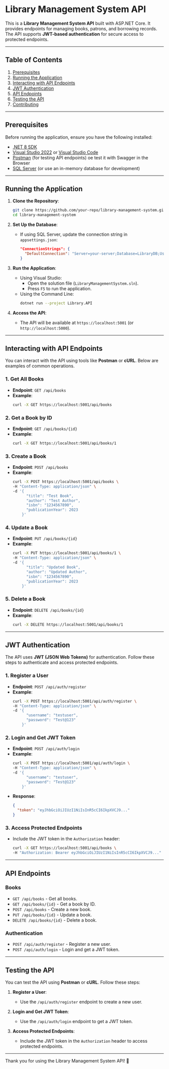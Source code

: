 # Library Management System API

This is a **Library Management System API** built with ASP.NET Core. It provides endpoints for managing books, patrons, and borrowing records. The API supports **JWT-based authentication** for secure access to protected endpoints.

---

## Table of Contents

1. [Prerequisites](#prerequisites)
2. [Running the Application](#running-the-application)
3. [Interacting with API Endpoints](#interacting-with-api-endpoints)
4. [JWT Authentication](#jwt-authentication)
5. [API Endpoints](#api-endpoints)
6. [Testing the API](#testing-the-api)
7. [Contributing](#contributing)

---

## Prerequisites

Before running the application, ensure you have the following installed:

- [.NET 8 SDK](https://dotnet.microsoft.com/download/dotnet/8.0)
- [Visual Studio 2022](https://visualstudio.microsoft.com/) or [Visual Studio Code](https://code.visualstudio.com/)
- [Postman](https://www.postman.com/) (for testing API endpoints) oe test it with Swagger in the Browser
- [SQL Server](https://www.microsoft.com/en-us/sql-server/sql-server-downloads) (or use an in-memory database for development)

---

## Running the Application

1. **Clone the Repository**:
   ```bash
   git clone https://github.com/your-repo/library-management-system.git
   cd library-management-system
2. **Set Up the Database**:
   - If using SQL Server, update the connection string in `appsettings.json`:
     ```json
     "ConnectionStrings": {
       "DefaultConnection": "Server=your-server;Database=LibraryDB;User Id=your-user;Password=your-password;"
     }
     ```

3. **Run the Application**:
   - Using Visual Studio:
     - Open the solution file (`LibraryManagementSystem.sln`).
     - Press `F5` to run the application.
   - Using the Command Line:
     ```bash
     dotnet run --project Library.API
     ```

4. **Access the API**:
   - The API will be available at `https://localhost:5001` (or `http://localhost:5000`).

---

## Interacting with API Endpoints

You can interact with the API using tools like **Postman** or **cURL**. Below are examples of common operations.

### 1. **Get All Books**
   - **Endpoint**: `GET /api/books`
   - **Example**:
     ```bash
     curl -X GET https://localhost:5001/api/books
     ```

### 2. **Get a Book by ID**
   - **Endpoint**: `GET /api/books/{id}`
   - **Example**:
     ```bash
     curl -X GET https://localhost:5001/api/books/1
     ```

### 3. **Create a Book**
   - **Endpoint**: `POST /api/books`
   - **Example**:
     ```bash
     curl -X POST https://localhost:5001/api/books \
     -H "Content-Type: application/json" \
     -d '{
           "title": "Test Book",
           "author": "Test Author",
           "isbn": "1234567890",
           "publicationYear": 2023
         }'
     ```

### 4. **Update a Book**
   - **Endpoint**: `PUT /api/books/{id}`
   - **Example**:
     ```bash
     curl -X PUT https://localhost:5001/api/books/1 \
     -H "Content-Type: application/json" \
     -d '{
           "title": "Updated Book",
           "author": "Updated Author",
           "isbn": "1234567890",
           "publicationYear": 2023
         }'
     ```

### 5. **Delete a Book**
   - **Endpoint**: `DELETE /api/books/{id}`
   - **Example**:
     ```bash
     curl -X DELETE https://localhost:5001/api/books/1
     ```

---

## JWT Authentication

The API uses **JWT (JSON Web Tokens)** for authentication. Follow these steps to authenticate and access protected endpoints.

### 1. **Register a User**
   - **Endpoint**: `POST /api/auth/register`
   - **Example**:
     ```bash
     curl -X POST https://localhost:5001/api/auth/register \
     -H "Content-Type: application/json" \
     -d '{
           "username": "testuser",
           "password": "Test@123"
         }'
     ```

### 2. **Login and Get JWT Token**
   - **Endpoint**: `POST /api/auth/login`
   - **Example**:
     ```bash
     curl -X POST https://localhost:5001/api/auth/login \
     -H "Content-Type: application/json" \
     -d '{
           "username": "testuser",
           "password": "Test@123"
         }'
     ```
   - **Response**:
     ```json
     {
       "token": "eyJhbGciOiJIUzI1NiIsInR5cCI6IkpXVCJ9..."
     }
     ```

### 3. **Access Protected Endpoints**
   - Include the JWT token in the `Authorization` header:
     ```bash
     curl -X GET https://localhost:5001/api/books \
     -H "Authorization: Bearer eyJhbGciOiJIUzI1NiIsInR5cCI6IkpXVCJ9..."
     ```

---

## API Endpoints

### **Books**
- `GET /api/books` - Get all books.
- `GET /api/books/{id}` - Get a book by ID.
- `POST /api/books` - Create a new book.
- `PUT /api/books/{id}` - Update a book.
- `DELETE /api/books/{id}` - Delete a book.

### **Authentication**
- `POST /api/auth/register` - Register a new user.
- `POST /api/auth/login` - Login and get a JWT token.

---

## Testing the API

You can test the API using **Postman** or **cURL**. Follow these steps:

1. **Register a User**:
   - Use the `/api/auth/register` endpoint to create a new user.

2. **Login and Get JWT Token**:
   - Use the `/api/auth/login` endpoint to get a JWT token.

3. **Access Protected Endpoints**:
   - Include the JWT token in the `Authorization` header to access protected endpoints.

---

Thank you for using the Library Management System API! 🚀
